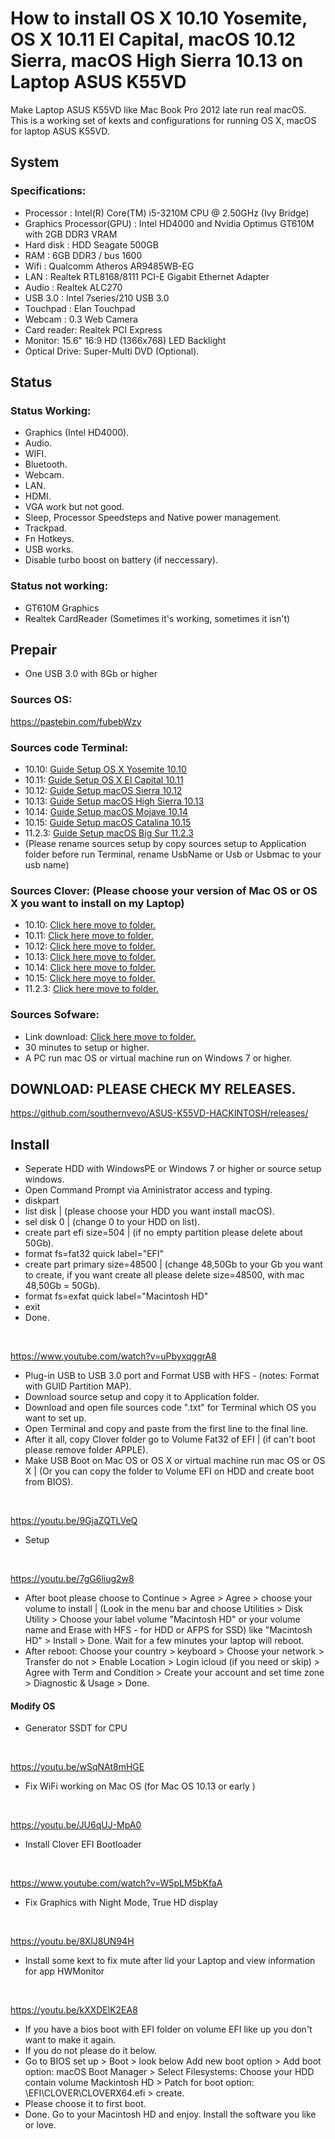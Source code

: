 # How to install OS X 10.10 Yosemite, OS X 10.11 El Capital, macOS 10.12 Sierra, macOS High Sierra 10.13 on Laptop ASUS K55VD

Make Laptop ASUS K55VD like Mac Book Pro 2012 late run real macOS.
This is a working set of kexts and configurations for running OS X, macOS for laptop ASUS K55VD.


## System
### Specifications:
 - Processor : Intel(R) Core(TM) i5-3210M CPU @ 2.50GHz (Ivy Bridge)
 - Graphics Processor(GPU) : Intel HD4000 and Nvidia Optimus GT610M with 2GB DDR3 VRAM
 - Hard disk : HDD Seagate 500GB
 - RAM : 6GB DDR3 / bus 1600
 - Wifi : Qualcomm Atheros AR9485WB-EG
 - LAN : Realtek RTL8168/8111 PCI-E Gigabit Ethernet Adapter
 - Audio : Realtek ALC270
 - USB 3.0 : Intel 7series/210 USB 3.0
 - Touchpad : Elan Touchpad
 - Webcam : 0.3 Web Camera
 - Card reader: Realtek PCI Express
 - Monitor: 15.6" 16:9 HD (1366x768) LED Backlight
 - Optical Drive: Super-Multi DVD (Optional).

## Status
### Status Working:
 - Graphics (Intel HD4000).
 - Audio.
 - WIFI.
 - Bluetooth.
 - Webcam.
 - LAN.
 - HDMI.
 - VGA work but not good.
 - Sleep, Processor Speedsteps and Native power management.
 - Trackpad.
 - Fn Hotkeys.
 - USB works.
 - Disable turbo boost on battery (if neccessary).

### Status not working:
 - GT610M Graphics
 - Realtek CardReader (Sometimes it's working, sometimes it isn't)

## Prepair
 - One USB 3.0 with 8Gb or higher

### Sources OS:
 https://pastebin.com/fubebWzy

### Sources code Terminal:
 - 10.10: <a href="/Command Prompt/Guide Setup OS X Yosemite 10.10.txt">Guide Setup OS X Yosemite 10.10</a>
 - 10.11: <a href="/Command Prompt/Guide Setup OS X El Capital 10.11.txt">Guide Setup OS X El Capital 10.11</a>
 - 10.12: <a href="/Command Prompt/Guide Setup macOS Sierra 10.12.txt">Guide Setup macOS Sierra 10.12</a>
 - 10.13: <a href="/Command Prompt/Guide Setup macOS High Sierra 10.13.txt">Guide Setup macOS High Sierra 10.13</a>
 - 10.14: <a href="/Command Prompt/Guide Setup macOS Mojave 10.14.txt">Guide Setup macOS Mojave 10.14</a>
 - 10.15: <a href="/Command Prompt/Guide Setup macOS Catalina 10.5.7.txt">Guide Setup macOS Catalina 10.15</a>
 - 11.2.3: <a href="/Command Prompt/Guide Setup macOS Big Sur 11.2.3.txt">Guide Setup macOS Big Sur 11.2.3</a>
 - (Please rename sources setup by copy sources setup to Application folder before run Terminal, rename UsbName or Usb or Usbmac to your usb name)

### Sources Clover: (Please choose your version of Mac OS or OS X you want to install on my Laptop)
 - 10.10: <a href="https://github.com/cobaohieu/ASUS-K55VD-HACKINTOSH/releases/tag/10.10.5">Click here move to folder.</a>
 - 10.11: <a href="https://github.com/cobaohieu/ASUS-K55VD-HACKINTOSH/releases/tag/10.11.6">Click here move to folder.</a>
 - 10.12: <a href="https://github.com/cobaohieu/ASUS-K55VD-HACKINTOSH/releases/tag/10.12.6">Click here move to folder.</a>
 - 10.13: <a href="https://github.com/cobaohieu/ASUS-K55VD-HACKINTOSH/releases/tag/10.13.6">Click here move to folder.</a>
 - 10.14: <a href="https://github.com/cobaohieu/ASUS-K55VD-HACKINTOSH/releases/tag/10.14.6">Click here move to folder.</a>
 - 10.15: <a href="https://github.com/cobaohieu/ASUS-K55VD-HACKINTOSH/releases/tag/10.15.7">Click here move to folder.</a>
 - 11.2.3: <a href="https://github.com/cobaohieu/ASUS-K55VD-HACKINTOSH/releases/tag/11.2.3">Click here move to folder.</a>

### Sources Sofware:
 - Link download: <a href="/Software">Click here move to folder.</a>
 - 30 minutes to setup or higher.
 - A PC run mac OS or virtual machine run on Windows 7 or higher.


## DOWNLOAD: PLEASE CHECK MY RELEASES.

 https://github.com/southernvevo/ASUS-K55VD-HACKINTOSH/releases/


## Install
 - Seperate HDD with WindowsPE or Windows 7 or higher or source setup windows.
 - Open Command Prompt via Aministrator access and typing.
 - diskpart
 - list disk | (please choose your HDD you want install macOS).
 - sel disk 0 | (change 0 to your HDD on list).
 - create part efi size=504 | (if no empty partition please delete about 50Gb).
 - format fs=fat32 quick label="EFI"
 - create part primary size=48500 | (change 48,50Gb to your Gb you want to create, if you want create all please delete size=48500, with mac 48,50Gb = 50Gb).
 - format fs=exfat quick label="Macintosh HD"
 - exit
 - Done.

 **&nbsp;**

 https://www.youtube.com/watch?v=uPbyxqggrA8

 - Plug-in USB to USB 3.0 port and Format USB with HFS - (notes: Format with GUID Partition MAP).
 - Download source setup and copy it to Application folder.
 - Download and open file sources code ".txt" for Terminal which OS you want to set up.
 - Open Terminal and copy and paste from the first line to the final line.
 - After it all, copy Clover folder go to Volume Fat32 of EFI | (if can't boot please remove folder APPLE).
 - Make USB Boot on Mac OS or OS X or virtual machine run mac OS or OS X | (Or you can copy the folder to Volume EFI on HDD and create boot from BIOS).

 **&nbsp;**

 https://youtu.be/9GjaZQTLVeQ

 - Setup

 **&nbsp;**

 https://youtu.be/7gG6liug2w8

 - After boot please choose to Continue > Agree > Agree > choose your volume to install | (Look in the menu bar and choose Utilities > Disk Utility > Choose your label volume "Macintosh HD" or your volume name and Erase with HFS - for HDD or AFPS for SSD) like "Macintosh HD" > Install > Done. Wait for a few minutes your laptop will reboot.
 - After reboot: Choose your country > keyboard > Choose your network > Transfer do not > Enable Location > Login icloud (if you need or skip) > Agree with Term and Condition > Create your account and set time zone > Diagnostic & Usage > Done.

#### Modify OS
 - Generator SSDT for CPU

 **&nbsp;**

 https://youtu.be/wSqNAt8mHGE

 - Fix WiFi working on Mac OS (for Mac OS 10.13 or early )

 **&nbsp;**

 https://youtu.be/JU6qUJ-MpA0

 - Install Clover EFI Bootloader

 **&nbsp;**

 https://www.youtube.com/watch?v=W5pLM5bKfaA

 - Fix Graphics with Night Mode, True HD display

 **&nbsp;**

 https://youtu.be/8XlJ8UN94H

 - Install some kext to fix mute after lid your Laptop and view information for app HWMonitor

 **&nbsp;**

 https://youtu.be/kXXDElK2EA8

 - If you have a bios boot with EFI folder on volume EFI like up you don't want to make it again.
 - If you do not please do it below.
 - Go to BIOS set up > Boot > look below Add new boot option > Add boot option: macOS Boot Manager > Select Filesystems: Choose your HDD contain volume Mackintosh HD > Patch for boot option: \EFI\CLOVER\CLOVERX64.efi > create.
 - Please choose it to first boot.
 - Done. Go to your Macintosh HD and enjoy. Install the software you like or love.






